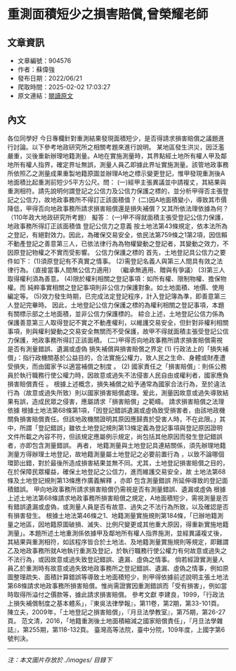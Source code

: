 # 重測面積短少之損害賠償,曾榮耀老師

## 文章資訊
- 文章編號：904576
- 作者：蘇偉強
- 發布日期：2022/06/21
- 爬取時間：2025-02-02 17:03:27
- 原文連結：[閱讀原文](https://real-estate.get.com.tw/Columns/detail.aspx?no=904576)

## 內文
各位同學好
今日專欄針對重測結果發現面積短少，是否得請求損害賠償之議題進行討論。以下參考地政研究所之相關考題來進行說明。
某地區發生洪災，因泛濫嚴重，災後重新辦理地籍測量。A地在實施測量時，其界點經土地所有權人甲及鄰地所有權人指界，確定界址無誤，測量人員乙即據此界址實施測量。該管地政事務所依照乙之測量成果重製地籍原圖並辦理A地之標示變更登記，惟甲發現重測後A地面積比起重測前短少5平方公尺。問：
(一)經甲主張異議並中請複丈，其結果與重測相符。請先說明何謂登記之公信力及公信力保護之標的，並分析甲得否主張登記之公信力，故地政事務所不得訂正該面積值？
(二)因A地面積變小，導致其市價降低，甲得否向地政事務所請求損害賠償還是損失補償？又其所依法理依據為何？
（110年政大地政研究所考題）
擬答：
(一)甲不得就面積主張受登記公信力保護，地政事務所得訂正該面積值
登記公信力之意義
按土地法第43條規定，依本法所為之登記，有絕對效力。因此，為確保交易安全，依民法第759條之1第2項，因信賴不動產登記之善意第三人，已依法律行為為物權變動之登記者，其變動之效力，不因原登記物權之不實而受影響。
公信力保護之標的
首先，土地登記具公信力之要件如下：
(1)須原登記有不真實之情事。
(2)需登記名義人與第三人間具有效之法律行為。（直接當事人間無公信力適用）
（繼承無適用、贈與有爭議）
(3)第三人取得權利須為善意。
(4)限於權利相關之登記事項：如所有權、限制物權、擔保物權。而
純粹事實相關之登記事項則非公信力保護對象。如土地面積、地價、使用編定等。
(5)效力發生時期，已完成法定登記程序，計入登記簿為準，即善意第三人登記完畢時。
因此，土地登記公信力保護之標的為權利相關之登記事項，本題有關標示部之土地面積，並非公信力保護標的。
綜合上述，土地登記公信力係為保護善意第三人取得登記不實之不動產權利，以維護交易安全，但針對非權利相關事項，則與權利變動之交易安全無關而不受保護，故甲不得就面積主張受登記公信力保護，地政事務所得訂正該面積。
(二)甲得否向地政事務所請求損害賠償需視是否有測量錯誤、遺漏或虛偽
損失補償與損害賠償之界定
(1)
行政法上的「損失補償」：指行政機關基於公益目的，合法實施公權力，致人民之生命、身體或財產遭受損失，而由國家予以適當補償之制度
。
(2)
國家責任之「損害賠償」：則係公務員於執行職務行使公權力時，因故意或過失不法侵害人民自由或權利者，國家應負損害賠償責任
。
根據上述概念，損失補償之給予通常為國家合法行為，至於違法行為（故意或過失所致）則以國家損害賠償處理。爰此，測量因故意或過失導致結果有誤，造成民眾之侵害，應屬請求「損害賠償」之範疇。
請求損害賠償之法理依據
根據土地法第68條第1項，「因登記錯誤遺漏或虛偽致受損害者，由該地政機關負損害賠償責任。但該地政機關證明其原因應歸責於受害人時，不在此限。」其中，所謂「登記錯誤」雖依土地登記規則第13條定義為登記事項與登記原因證明文件所載之內容不符，但該規定應屬例示規定，尚包括其他原因而發生登記錯誤者，亦即包含測量錯誤。
再者，
地籍測量與土地登記具連結關係，須先辦理地籍測量方得辦理土地登記，故地籍測量屬土地登記之必要前置行為
，以致不論哪個環節出錯，對於最後所造成損害結果並無不同。尤其，土地登記損害賠償之目的，在於保障民眾權益，確保土地登記之公信力，進而維護交易安全，故
土地法第68條及土地登記規則第13條應作廣義解釋
，亦即
包含測量錯誤
所延伸導致的登記面積錯誤。
甲向地政事務所請求損害賠償仍需視是否有測量錯誤、遺漏或虛偽
根據上述土地法第68條請求地政事務所損害賠償之規定，A地面積短少，需視測量是否有錯誤遺漏或虛偽，或測量人員是否有故意、過失之不法行為所致，以及確認是否有損害發生。
根據土地法第46條之1、地籍測量實施規則第184條，「已辦地籍測量之地區，因地籍原圖破損、滅失、比例尺變更或其他重大原因，得重新實施地籍測量」。本題所述土地重測係依據甲及鄰地所有權人指界施測，並經異議複丈後，其結果與重測相符，如該程序皆合於土地法、及地籍測量實施規則等規定，即難謂乙及地政事務所就A地執行重測及登記，於執行職務行使公權力有何故意或過失之不法行為，或因故意或過失致登記錯誤、遺漏、虛偽之情事。
倘若經證實測量人員乙於重測時有故意或過失致地政事務所之登記錯誤、遺漏、虛偽之情事，例如原圖整理疏失、面積計算錯誤等導致土地面積短少，則甲得依據前述說明主張土地法第68條請求地政事務所損害賠償。惟尚需證實因重測錯誤而「受有損害」，例如當時取得所溢付之價款等，據此請求損害賠償。
參考文獻
李建良，1999，「行政法上損失補償制度之基本體系」，『東吳法律學報』，第11卷，第2期，第33-101頁。
陳立夫，2009年，「土地登記之損害賠償」，『月旦法學教室』，第75期，第26-27頁。
范文清，2016，「地籍重測後土地面積縮減之國家賠償責任」，『月旦法學雜誌』，第255期，第118-132頁。
臺灣高等法院，臺中分院，109年度，上國字第6號判決。

---
*注：本文圖片存放於 ./images/ 目錄下*
